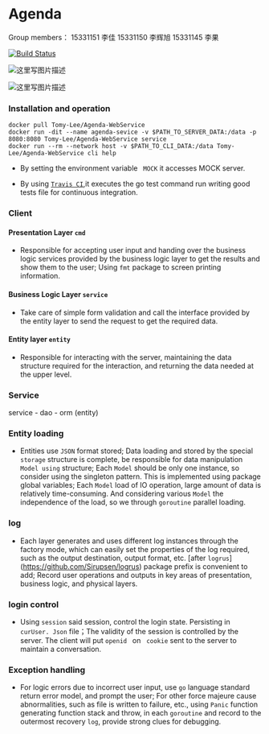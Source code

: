 ﻿# Agenda
Group members：
15331151  李佳
15331150  李辉旭
15331145  李果

[![Build Status](https://travis-ci.org/Tomy-Lee/Agenda-WebService.svg?branch=master)](https://travis-ci.org/Tomy-Lee/Agenda-WebService.svg?branch=master)

![这里写图片描述](http://img.blog.csdn.net/20171211170850667?watermark/2/text/aHR0cDovL2Jsb2cuY3Nkbi5uZXQvcXFfMzM0NTQxMTI=/font/5a6L5L2T/fontsize/400/fill/I0JBQkFCMA==/dissolve/70/gravity/SouthEast)

![这里写图片描述](http://img.blog.csdn.net/20171211170857432?watermark/2/text/aHR0cDovL2Jsb2cuY3Nkbi5uZXQvcXFfMzM0NTQxMTI=/font/5a6L5L2T/fontsize/400/fill/I0JBQkFCMA==/dissolve/70/gravity/SouthEast)
### Installation and operation

```
docker pull Tomy-Lee/Agenda-WebService
docker run -dit --name agenda-sevice -v $PATH_TO_SERVER_DATA:/data -p 8080:8080 Tomy-Lee/Agenda-WebService service
docker run --rm --network host -v $PATH_TO_CLI_DATA:/data Tomy-Lee/Agenda-WebService cli help
```
- By setting the environment variable `  MOCK ` it accesses MOCK server.

- By using [``Travis CI``](https://travis-ci.org/Tomy-Lee/Agenda-WebService),it executes the go test command run writing good tests file for continuous integration.


### Client

#### Presentation Layer ``cmd``

- Responsible for accepting user input and handing over the business logic services provided by the business logic layer to get the results and show them to the user; Using ` fmt ` package to screen printing information.

#### Business Logic Layer ``service``

- Take care of simple form validation and call the interface provided by the entity layer to send the request to get the required data.

#### Entity layer ``entity``

- Responsible for interacting with the server, maintaining the data structure required for the interaction, and returning the data needed at the upper level.

### Service

service - dao - orm (entity) 

### Entity loading

- Entities use ` JSON ` format stored; Data loading and stored by the special ` storage ` structure is complete, be responsible for data manipulation ` Model using ` structure; Each ` Model ` should be only one instance, so consider using the singleton pattern. This is implemented using package global variables; Each ` Model ` load of IO operation, large amount of data is relatively time-consuming. And considering various ` Model ` the independence of the load, so we through ` goroutine ` parallel loading.

### log

- Each layer generates and uses different log instances through the factory mode, which can easily set the properties of the log required, such as the output destination, output format, etc. [after ` logrus `] (https://github.com/Sirupsen/logrus) package prefix is convenient to add; Record user operations and outputs in key areas of presentation, business logic, and physical layers.

### login control

- Using ` session ` said session, control the login state. Persisting in `  curUser. Json ` file；The validity of the session is controlled by the server. The client will put `openid ` on ` cookie` sent to the server to maintain a conversation.

### Exception handling

- For logic errors due to incorrect user input, use ` go ` language standard return error model, and prompt the user; For other force majeure cause abnormalities, such as file is written to failure, etc., using ` Panic ` function generating function stack and throw, in each ` goroutine ` and record to the outermost recovery ` log `, provide strong clues for debugging.